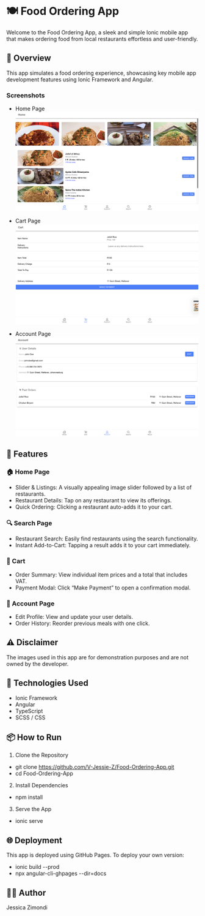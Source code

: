 # 🍽️ Food Ordering App
Welcome to the Food Ordering App, a sleek and simple Ionic mobile app that makes ordering food from local restaurants effortless and user-friendly.

## 📱 Overview
This app simulates a food ordering experience, showcasing key mobile app development features using Ionic Framework and Angular.

### Screenshots

- Home Page
![Home Page](./myApp/docs/assets/Home.png)

- Cart Page
![Cart Page](./myApp/docs/assets/Cart.png)

- Account Page
![Account Page](./myApp/docs/assets/Account.png)

## 🧩 Features
### 🏠 Home Page
- Slider & Listings: A visually appealing image slider followed by a list of restaurants.
- Restaurant Details: Tap on any restaurant to view its offerings.
- Quick Ordering: Clicking a restaurant auto-adds it to your cart.

### 🔍 Search Page
- Restaurant Search: Easily find restaurants using the search functionality.
- Instant Add-to-Cart: Tapping a result adds it to your cart immediately.

### 🛒 Cart
- Order Summary: View individual item prices and a total that includes VAT.
- Payment Modal: Click “Make Payment” to open a confirmation modal.

### 👤 Account Page
- Edit Profile: View and update your user details.
- Order History: Reorder previous meals with one click.


## ⚠️ Disclaimer
The images used in this app are for demonstration purposes and are not owned by the developer.

## 🚀 Technologies Used
- Ionic Framework
- Angular
- TypeScript
- SCSS / CSS


## 📦 How to Run
1. Clone the Repository
- git clone https://github.com/V-Jessie-Z/Food-Ordering-App.git
- cd Food-Ordering-App

2. Install Dependencies
- npm install

3. Serve the App
- ionic serve


## 🌐 Deployment
This app is deployed using GitHub Pages.
To deploy your own version:

- ionic build --prod
- npx angular-cli-ghpages --dir=docs


## 🧑‍💻 Author
Jessica Zimondi
